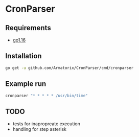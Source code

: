 # CronParser

## Requirements

* [go1.16](https://golang.org/doc/install)

## Installation

``` bash
go get -u github.com/Armatorix/CronParser/cmd/cronparser
```

## Example run

``` bash
cronparser "* * * * * /usr/bin/time"
```

## TODO

* tests for inapropreate execution
* handling for step asterisk
